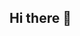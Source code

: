 ## Hi there 👋

<!--# Gonzalo Fernando Vidal Sanhueza

## Sobre Mí
[Junior Data Science and Analytics professional with strong experience in Python, SQL, Machine Learning, and advanced data visualization (Power BI, Tableau). I have contributed to analytical projects that resulted in significant cost savings and operational improvements through predictive models and interactive dashboards. Passionate about transforming complex data into strategic insights and fostering continuous innovation within multidisciplinary teams."
.]

**govidal29/govidal29** is a ✨ _special_ ✨ repository because its `README.md` (this file) appears on your GitHub profile.

## Contacto

- **LinkedIn:** [Perfil de LinkedIn](https://www.linkedin.com/in/gonzalo-fernando-vidal-sanhueza-2633372b4/)
- **Correo Electrónico:** [gonzalovidals29@gmail.com]

## 🚀 Habilidades
🐍 **Python**  
- 📓 **Jupyter Notebook**  
- 🌐 **HTML5 / CSS3 / JavaScript**  
- ⚙️ **APIs REST**  
- 🗄️ **Bases de Datos (SQL, MongoDB)**  
- 🧠 **Machine Learning (scikit-learn, pandas, numpy)**  
- 🖼️ **Visualización (Matplotlib, Seaborn)**  
-->
